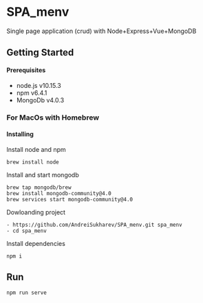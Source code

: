 # SPA_menv


Single page application (crud) with Node+Express+Vue+MongoDB

## Getting Started

#### **Prerequisites**

- node.js v10.15.3
- npm v6.4.1
- MongoDb v4.0.3

### For MacOs with Homebrew

#### **Installing**

Install node and npm
```
brew install node
```
Install and start mongodb
```
brew tap mongodb/brew
brew install mongodb-community@4.0
brew services start mongodb-community@4.0
```

Dowloanding project

```
- https://github.com/AndreiSukharev/SPA_menv.git spa_menv
- cd spa_menv
```

Install dependencies
```
npm i
```

## Run

```
npm run serve
```



